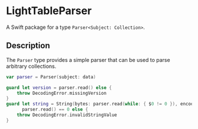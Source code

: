 # LightTableParser

A Swift package for a type `Parser<Subject: Collection>`.

## Description

The `Parser` type provides a simple parser that can be used to parse arbitrary collections.

```swift
var parser = Parser(subject: data)

guard let version = parser.read() else {
	throw DecodingError.missingVersion
}
guard let string = String(bytes: parser.read(while: { $0 != 0 }), encoding: .utf8),
      parser.read() == 0 else {
	throw DecodingError.invalidStringValue
}
```
